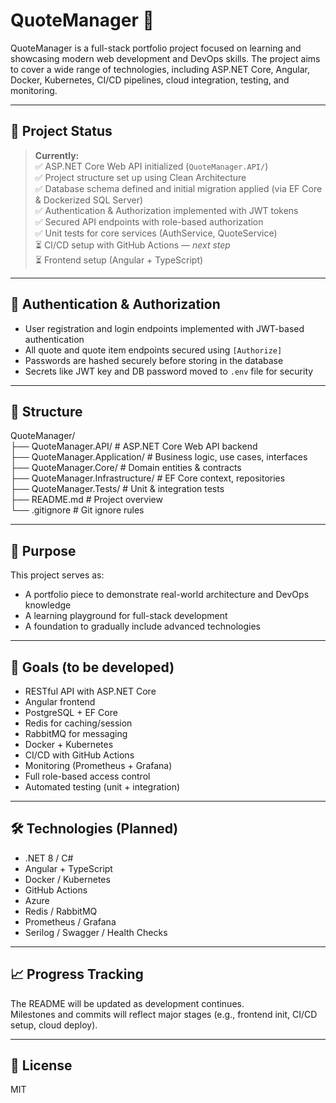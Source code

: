 # QuoteManager 🧾

QuoteManager is a full-stack portfolio project focused on learning and showcasing modern web development and DevOps skills. The project aims to cover a wide range of technologies, including ASP.NET Core, Angular, Docker, Kubernetes, CI/CD pipelines, cloud integration, testing, and monitoring.

---

## 🚧 Project Status

> **Currently:**  
> ✅ ASP.NET Core Web API initialized (`QuoteManager.API/`)  
> ✅ Project structure set up using Clean Architecture  
> ✅ Database schema defined and initial migration applied (via EF Core & Dockerized SQL Server)  
> ✅ Authentication & Authorization implemented with JWT tokens  
> ✅ Secured API endpoints with role-based authorization  
> ✅ Unit tests for core services (AuthService, QuoteService)  
> ⏳ CI/CD setup with GitHub Actions — _next step_  
> ⏳ Frontend setup (Angular + TypeScript)  

---

## 🔐 Authentication & Authorization

- User registration and login endpoints implemented with JWT-based authentication  
- All quote and quote item endpoints secured using `[Authorize]`  
- Passwords are hashed securely before storing in the database  
- Secrets like JWT key and DB password moved to `.env` file for security

---

## 📁 Structure

QuoteManager/  
├── QuoteManager.API/         # ASP.NET Core Web API backend  
├── QuoteManager.Application/ # Business logic, use cases, interfaces  
├── QuoteManager.Core/        # Domain entities & contracts  
├── QuoteManager.Infrastructure/ # EF Core context, repositories  
├── QuoteManager.Tests/       # Unit & integration tests  
├── README.md                 # Project overview  
└── .gitignore                # Git ignore rules  

---

## 🧠 Purpose

This project serves as:

- A portfolio piece to demonstrate real-world architecture and DevOps knowledge  
- A learning playground for full-stack development  
- A foundation to gradually include advanced technologies  

---

## 📌 Goals (to be developed)

- RESTful API with ASP.NET Core  
- Angular frontend  
- PostgreSQL + EF Core  
- Redis for caching/session  
- RabbitMQ for messaging  
- Docker + Kubernetes  
- CI/CD with GitHub Actions  
- Monitoring (Prometheus + Grafana)  
- Full role-based access control  
- Automated testing (unit + integration)  

---

## 🛠 Technologies (Planned)

- .NET 8 / C#  
- Angular + TypeScript  
- Docker / Kubernetes  
- GitHub Actions  
- Azure  
- Redis / RabbitMQ  
- Prometheus / Grafana  
- Serilog / Swagger / Health Checks  

---

## 📈 Progress Tracking

The README will be updated as development continues.  
Milestones and commits will reflect major stages (e.g., frontend init, CI/CD setup, cloud deploy).  

---

## 📜 License

MIT